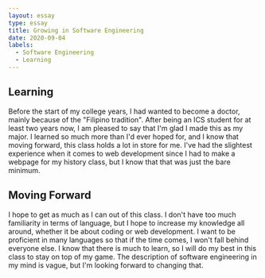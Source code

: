 ```yaml
---
layout: essay
type: essay
title: Growing in Software Engineering
date: 2020-09-04
labels:
  - Software Engineering
  - Learning
---
```


## Learning

Before the start of my college years, I had wanted to become a doctor, mainly because of the "Filipino tradition". After being an ICS student for at least two years now, I am pleased to say that I'm glad I made this as my major. I learned so much more than I'd ever hoped for, and I know that moving forward, this class holds a lot in store for me. I've had the slightest experience when it comes to web development since I had to make a webpage for my history class, but I know that that was just the bare minimum.



## Moving Forward

I hope to get as much as I can out of this class. I don't have too much familiarity in terms of language, but I hope to increase my knowledge all around, whether it be about coding or web development. I want to be proficient in many languages so that if the time comes, I won't fall behind everyone else. I know that there is much to learn, so I will do my best in this class to stay on top of my game. The description of software engineering in my mind is vague, but I'm looking forward to changing that.
